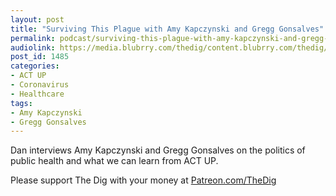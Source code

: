 ```yaml
---
layout: post
title: "Surviving This Plague with Amy Kapczynski and Gregg Gonsalves"
permalink: podcast/surviving-this-plague-with-amy-kapczynski-and-gregg-gonsalves
audiolink: https://media.blubrry.com/thedig/content.blubrry.com/thedig/The_Dig-EP_250-KapGon.mp3
post_id: 1485
categories: 
- ACT UP
- Coronavirus
- Healthcare
tags: 
- Amy Kapczynski
- Gregg Gonsalves
---
```


Dan interviews Amy Kapczynski and Gregg Gonsalves on the politics of public health and what we can learn from ACT UP.

Please support The Dig with your money at 
[Patreon.com/TheDig](https://Patreon.com/TheDig)